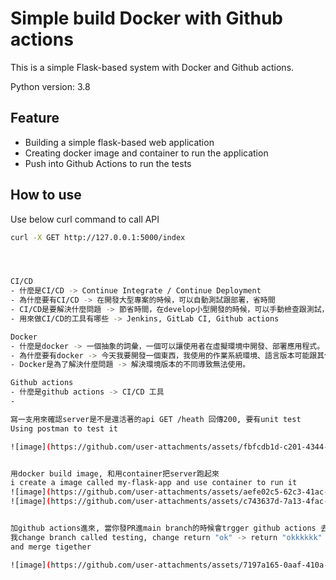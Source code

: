# Simple build Docker with Github actions 
This is a simple Flask-based system with Docker and Github actions.

Python version: 3.8

## Feature 
- Building a simple flask-based web application
- Creating docker image and container to run the application
- Push into Github Actions to run the tests

## How to use
Use below curl command to call API

``` bash
curl -X GET http://127.0.0.1:5000/index




CI/CD
- 什麼是CI/CD -> Continue Integrate / Continue Deployment  
- 為什麼要有CI/CD -> 在開發大型專案的時候，可以自動測試跟部署，省時間
- CI/CD是要解決什麼問題 -> 節省時間，在develop小型開發的時候，可以手動檢查跟測試，但是features 或其他東西變多的時候就會很麻煩且耗時間
- 用來做CI/CD的工具有哪些 -> Jenkins, GitLab CI, Github actions

Docker
- 什麼是docker -> 一個抽象的詞彙，一個可以讓使用者在虛擬環境中開發、部署應用程式。
- 為什麼要有docker -> 今天我要開發一個東西，我使用的作業系統環境、語言版本可能跟其他team member用的不一樣，所以Docker可以確保我跟我的team member的環境same，不會因為我們的版本不同而不能使用。
- Docker是為了解決什麼問題 -> 解決環境版本的不同導致無法使用。

Github actions
- 什麼是github actions -> CI/CD 工具
- 

寫一支用來確認server是不是還活著的api GET /heath 回傳200, 要有unit test
Using postman to test it

![image](https://github.com/user-attachments/assets/fbfcdb1d-c201-4344-ad9b-3dc020f2f370)


用docker build image, 和用container把server跑起來
i create a image called my-flask-app and use container to run it 
![image](https://github.com/user-attachments/assets/aefe02c5-62c3-41ac-b3b1-46ba0a727b46)
![image](https://github.com/user-attachments/assets/c743637d-7a13-4fac-8cf1-8b1eb4bd617f)


加github actions進來, 當你發PR進main branch的時候會trgger github actions 去跑build和test
我change branch called testing, change return "ok" -> return "okkkkkk"
and merge tigether 

![image](https://github.com/user-attachments/assets/7197a165-0aaf-410a-8305-1892d1db9fc2)


